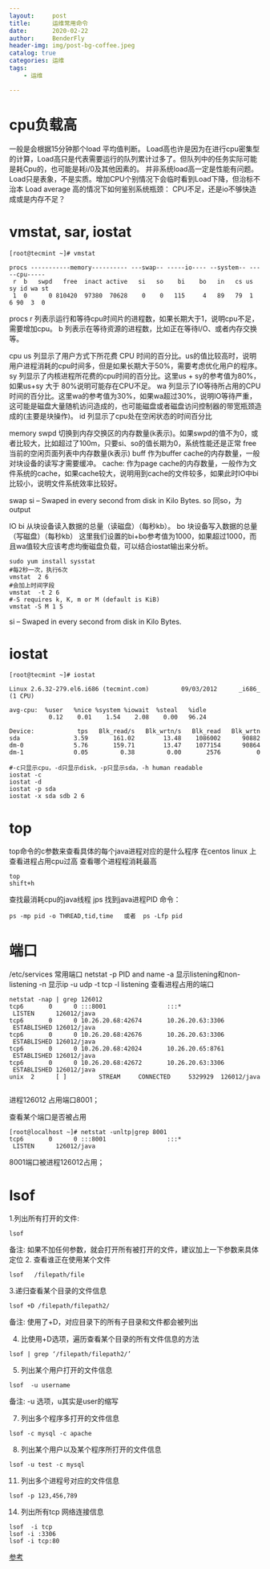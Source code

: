 ```yaml
---
layout:     post
title:      运维常用命令
date:       2020-02-22
author:     BenderFly
header-img: img/post-bg-coffee.jpeg
catalog: true
categories: 运维
tags:
    - 运维

---
```

# cpu负载高
一般是会根据15分钟那个load 平均值判断。
Load高也许是因为在进行cpu密集型的计算，Load高只是代表需要运行的队列累计过多了。但队列中的任务实际可能是耗Cpu的，也可能是耗i/0及其他因素的。
并非系统load高一定是性能有问题。
Load只是表象，不是实质。增加CPU个别情况下会临时看到Load下降，但治标不治本
Load average 高的情况下如何鉴别系统瓶颈：
CPU不足，还是io不够快造成或是内存不足？


# vmstat, sar, iostat
```
[root@tecmint ~]# vmstat 

procs -----------memory---------- ---swap-- -----io---- --system-- -----cpu-----
 r  b   swpd   free  inact active   si   so    bi    bo   in   cs us sy id wa st
 1  0      0 810420  97380  70628    0    0   115     4   89   79  1  6 90  3  0
```
procs
r 列表示运行和等待cpu时间片的进程数，如果长期大于1，说明cpu不足，需要增加cpu。
b 列表示在等待资源的进程数，比如正在等待I/O、或者内存交换等。

cpu 
us 列显示了用户方式下所花费 CPU 时间的百分比。us的值比较高时，说明用户进程消耗的cpu时间多，但是如果长期大于50%，需要考虑优化用户的程序。
sy 列显示了内核进程所花费的cpu时间的百分比。这里us + sy的参考值为80%，如果us+sy 大于 80%说明可能存在CPU不足。
wa 列显示了IO等待所占用的CPU时间的百分比。这里wa的参考值为30%，如果wa超过30%，说明IO等待严重，这可能是磁盘大量随机访问造成的，也可能磁盘或者磁盘访问控制器的带宽瓶颈造成的(主要是块操作)。
id 列显示了cpu处在空闲状态的时间百分比

memory
swpd 切换到内存交换区的内存数量(k表示)。如果swpd的值不为0，或者比较大，比如超过了100m，只要si、so的值长期为0，系统性能还是正常
free 当前的空闲页面列表中内存数量(k表示)
buff 作为buffer cache的内存数量，一般对块设备的读写才需要缓冲。
cache: 作为page cache的内存数量，一般作为文件系统的cache，如果cache较大，说明用到cache的文件较多，如果此时IO中bi比较小，说明文件系统效率比较好。


swap
si – Swaped in every second from disk in Kilo Bytes.
so 同so，为output


IO
bi 从块设备读入数据的总量（读磁盘）（每秒kb）。
bo 块设备写入数据的总量（写磁盘）（每秒kb）
这里我们设置的bi+bo参考值为1000，如果超过1000，而且wa值较大应该考虑均衡磁盘负载，可以结合iostat输出来分析。

```
sudo yum install sysstat
#每2秒一次，执行6次
vmstat  2 6
#会加上时间字段
vmstat  -t 2 6
#-S requires k, K, m or M (default is KiB)
vmstat -S M 1 5
```
si – Swaped in every second from disk in Kilo Bytes.

# iostat
```
[root@tecmint ~]# iostat

Linux 2.6.32-279.el6.i686 (tecmint.com)         09/03/2012      _i686_  (1 CPU)

avg-cpu:  %user   %nice %system %iowait  %steal   %idle
           0.12    0.01    1.54    2.08    0.00   96.24

Device:            tps   Blk_read/s   Blk_wrtn/s   Blk_read   Blk_wrtn
sda               3.59       161.02        13.48    1086002      90882
dm-0              5.76       159.71        13.47    1077154      90864
dm-1              0.05         0.38         0.00       2576          0
```
```
#-c只显示cpu，-d只显示disk，-p只显示sda，-h human readable
iostat -c
iostat -d
iostat -p sda
iostat -x sda sdb 2 6
```
# top
top命令的c参数来查看具体的每个java进程对应的是什么程序
在centos linux 上查看进程占用cpu过高
查看哪个进程程消耗最高
```
top 
shift+h
```
查找最消耗cpu的java线程
jps 找到java进程PID
命令：
```
ps -mp pid -o THREAD,tid,time   或者  ps -Lfp pid
```

# 端口
 /etc/services 常用端口
netstat
-p PID and name
-a 显示listening和non-listening
-n 显示ip
-u udp
-t tcp
-l listening
查看进程占用的端口
```
netstat -nap | grep 126012
tcp6       0      0 :::8001                 :::*                    LISTEN      126012/java         
tcp6       0      0 10.26.20.68:42674       10.26.20.63:3306        ESTABLISHED 126012/java         
tcp6       0      0 10.26.20.68:42676       10.26.20.63:3306        ESTABLISHED 126012/java         
tcp6       0      0 10.26.20.68:42024       10.26.20.65:8761        ESTABLISHED 126012/java         
tcp6       0      0 10.26.20.68:42672       10.26.20.63:3306        ESTABLISHED 126012/java         
unix  2      [ ]         STREAM     CONNECTED     5329929  126012/java     
```
进程126012 占用端口8001；

查看某个端口是否被占用
```
[root@localhost ~]# netstat -unltp|grep 8001
tcp6       0      0 :::8001                 :::*                    LISTEN      126012/java   
```
8001端口被进程126012占用；


# lsof
1.列出所有打开的文件:
```
lsof
```
备注: 如果不加任何参数，就会打开所有被打开的文件，建议加上一下参数来具体定位
2. 查看谁正在使用某个文件
```
lsof   /filepath/file
```
3.递归查看某个目录的文件信息
```
lsof +D /filepath/filepath2/
```
备注: 使用了+D，对应目录下的所有子目录和文件都会被列出

4. 比使用+D选项，遍历查看某个目录的所有文件信息的方法
```
lsof | grep ‘/filepath/filepath2/’
```
5. 列出某个用户打开的文件信息
```
lsof  -u username
```
备注: -u 选项，u其实是user的缩写


7. 列出多个程序多打开的文件信息
```
lsof -c mysql -c apache
```
8. 列出某个用户以及某个程序所打开的文件信息
```
lsof -u test -c mysql
```

11. 列出多个进程号对应的文件信息
```
lsof -p 123,456,789
```
14. 列出所有tcp 网络连接信息
```
lsof  -i tcp
lsof -i :3306
lsof -i tcp:80
```

 

[参考](https://www.linuxprobe.com/screen-example.html)